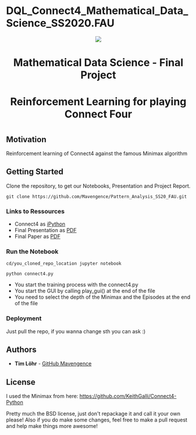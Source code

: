 # DQL_Connect4_Mathematical_Data_Science_SS2020.FAU

<div style="border-bottom:none;">
<div align="center">
<img style="border-bottom:none;" src="imgs/techfak.jpg">
<h1>Mathematical Data Science - Final Project<h1>
<h1>Reinforcement Learning for playing Connect Four<h1>
</div>
</div>

## Motivation
Reinforcement learning of Connect4 against the famous Minimax algorithm

## Getting Started

Clone the repository, to get our Notebooks, Presentation and Project Report.

```
git clone https://github.com/Mavengence/Pattern_Analysis_SS20_FAU.git
```

### Links to Ressources

- Connect4 as [iPython](https://github.com/Mavengence/Machine_Learning_in_the_Industry_4.0_Seminar_SS2020.FAU/blob/master/Code/Notebooks/Clinical_EDA.ipynb)
- Final Presentation as [PDF](https://github.com/Mavengence/Machine_Learning_in_the_Industry_4.0_Seminar_SS2020.FAU/blob/master/Presentation/L%C3%B6hr_Tim_MADI40SS20_final_presentation.pdf)
- Final Paper as [PDF](https://github.com/Mavengence/Machine_Learning_in_the_Industry_4.0_Seminar_SS2020.FAU/blob/master/Paper/L%C3%B6hr_Tim_MADI40SS20_paper.pdf)

### Run the Notebook

```
cd/you_cloned_repo_location jupyter notebook

python connect4.py
```

- You start the training process with the connect4.py
- You start the GUI by calling play_gui() at the end of the file
- You need to select the depth of the Minimax and the Episodes at the end of the file

### Deployment

Just pull the repo, if you wanna change sth you can ask :)

## Authors

* **Tim Löhr** - [GitHub Mavengence](https://github.com/Mavengence)

## License
I used the Minimax from here:
https://github.com/KeithGalli/Connect4-Python

Pretty much the BSD license, just don't repackage it and call it your own please!
Also if you do make some changes, feel free to make a pull request and help make things more awesome!